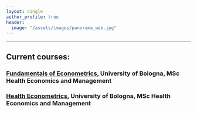 ```yaml
---
layout: single
author_profile: true
header:
  image: "/assets/images/panorama_web.jpg"
---
```


---
## Current courses:

### [Fundamentals of Econometrics](https://www.unibo.it/en/teaching/course-unit-catalogue/course-unit/2022/481174), University of Bologna, MSc Health Economics and Management

### [Health Econometrics](https://www.unibo.it/en/teaching/course-unit-catalogue/course-unit/2022/466740), University of Bologna, MSc Health Economics and Management
